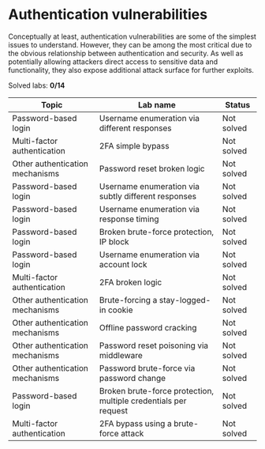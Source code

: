 # Authentication vulnerabilities
Conceptually at least, authentication vulnerabilities are some of the simplest issues to understand. However, they can be among the most critical due to the obvious relationship between authentication and security. As well as potentially allowing attackers direct access to sensitive data and functionality, they also expose additional attack surface for further exploits.

Solved labs: **0/14**

| Topic                           | Lab name                                                                                                                                                                     | Status                 |
| ------------------------------- | ---------------------------------------------------------------------------------------------------------------------------------------------------------------------------- | -----------------------|
| Password-based login            | Username enumeration via different responses                                                                                                                                 | Not solved             |
| Multi-factor authentication     | 2FA simple bypass                                                                                                                                                            | Not solved             |
| Other authentication mechanisms | Password reset broken logic                                                                                                                                                  | Not solved             |
| Password-based login            | Username enumeration via subtly different responses                                                                                                                          | Not solved             |
| Password-based login            | Username enumeration via response timing                                                                                                                                     | Not solved             |
| Password-based login            | Broken brute-force protection, IP block                                                                                                                                      | Not solved             |
| Password-based login            | Username enumeration via account lock                                                                                                                                        | Not solved             |
| Multi-factor authentication     | 2FA broken logic                                                                                                                                                             | Not solved             |
| Other authentication mechanisms | Brute-forcing a stay-logged-in cookie                                                                                                                                        | Not solved             |
| Other authentication mechanisms | Offline password cracking                                                                                                                                                    | Not solved             |
| Other authentication mechanisms | Password reset poisoning via middleware                                                                                                                                      | Not solved             |
| Other authentication mechanisms | Password brute-force via password change                                                                                                                                     | Not solved             |
| Password-based login            | Broken brute-force protection, multiple credentials per request                                                                                                              | Not solved             |
| Multi-factor authentication     | 2FA bypass using a brute-force attack                                                                                                                                        | Not solved             |
